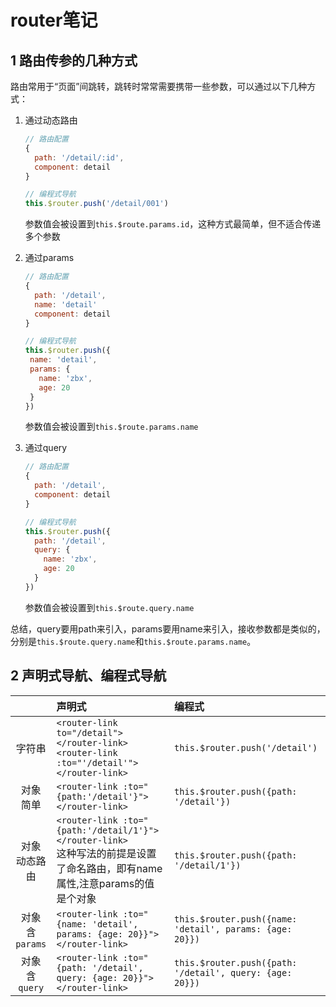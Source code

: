 # router笔记

## 1 路由传参的几种方式

路由常用于“页面”间跳转，跳转时常常需要携带一些参数，可以通过以下几种方式：

1. 通过动态路由
   ```javascript
   // 路由配置
   {
     path: '/detail/:id',
     component: detail
   }
   ```

   ```javascript
   // 编程式导航
   this.$router.push('/detail/001')
   ```
   参数值会被设置到`this.$route.params.id`，这种方式最简单，但不适合传递多个参数
   
2. 通过params
   ```javascript
   // 路由配置
   {
     path: '/detail',
     name: 'detail'
     component: detail
   }
   ```
   ```javascript
   // 编程式导航
   this.$router.push({
    name: 'detail',
    params: {
      name: 'zbx',
      age: 20
    }
   })
   ```
   参数值会被设置到`this.$route.params.name`

3. 通过query
   ```javascript
   // 路由配置
   {
     path: '/detail',
     component: detail
   }
   ```
   ```javascript
   // 编程式导航
   this.$router.push({
     path: '/detail',
     query: {
       name: 'zbx',
       age: 20
     }
   })
   ```
   参数值会被设置到`this.$route.query.name`

总结，query要用path来引入，params要用name来引入，接收参数都是类似的，分别是`this.$route.query.name`和`this.$route.params.name`。

## 2 声明式导航、编程式导航
||声明式|编程式
:--:|:--|:--
字符串|`<router-link to="/detail"></router-link>`<br>`<router-link :to="'/detail'"></router-link>`|`this.$router.push('/detail')`
对象<br/>简单|`<router-link :to="{path:'/detail'}"></router-link>`|`this.$router.push({path: '/detail'})`
对象<br/>动态路由|`<router-link :to="{path:'/detail/1'}"></router-link>`<br/>这种写法的前提是设置了命名路由，即有name属性,注意params的值是个对象|`this.$router.push({path: '/detail/1'})`
对象<br/>含`params`|`<router-link :to="{name: 'detail', params: {age: 20}}"></router-link>`|`this.$router.push({name: 'detail', params: {age: 20}})`
对象<br/>含`query`|`<router-link :to="{path: '/detail', query: {age: 20}}"></router-link>`|`this.$router.push({path: '/detail', query: {age: 20}})`

  
